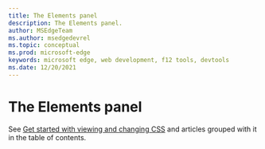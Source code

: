 ```yaml
---
title: The Elements panel
description: The Elements panel.
author: MSEdgeTeam
ms.author: msedgedevrel
ms.topic: conceptual
ms.prod: microsoft-edge
keywords: microsoft edge, web development, f12 tools, devtools
ms.date: 12/20/2021
---
```

# The Elements panel

See [Get started with viewing and changing CSS](index.md) and articles grouped with it in the table of contents.
